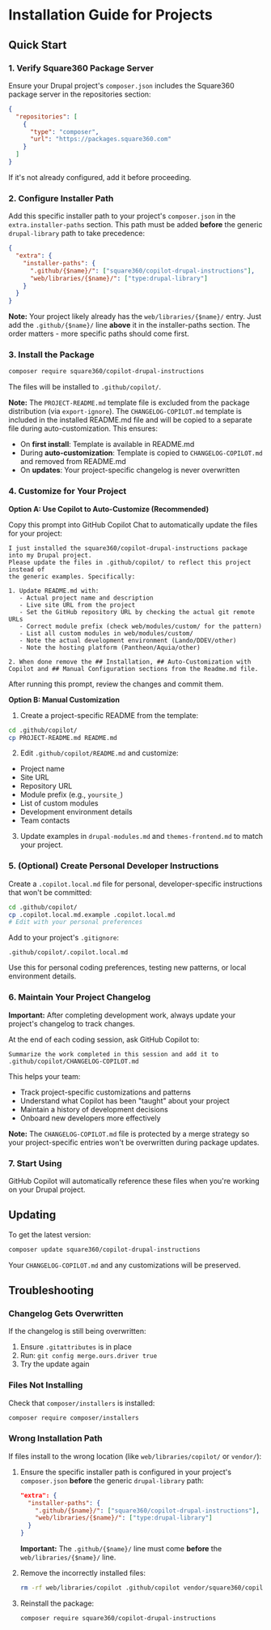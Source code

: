 # Installation Guide for Projects

## Quick Start

### 1. Verify Square360 Package Server

Ensure your Drupal project's `composer.json` includes the Square360 package server in the repositories section:

```json
{
  "repositories": [
    {
      "type": "composer",
      "url": "https://packages.square360.com"
    }
  ]
}
```

If it's not already configured, add it before proceeding.

### 2. Configure Installer Path

Add this specific installer path to your project's `composer.json` in the `extra.installer-paths` section. This path must be added **before** the generic `drupal-library` path to take precedence:

```json
{
  "extra": {
    "installer-paths": {
      ".github/{$name}/": ["square360/copilot-drupal-instructions"],
      "web/libraries/{$name}/": ["type:drupal-library"]
    }
  }
}
```

**Note:** Your project likely already has the `web/libraries/{$name}/` entry. Just add the `.github/{$name}/` line **above** it in the installer-paths section. The order matters - more specific paths should come first.

### 3. Install the Package

```bash
composer require square360/copilot-drupal-instructions
```

The files will be installed to `.github/copilot/`.

**Note:** The `PROJECT-README.md` template file is excluded from the package distribution (via `export-ignore`). The `CHANGELOG-COPILOT.md` template is included in the installed README.md file and will be copied to a separate file during auto-customization. This ensures:
- On **first install**: Template is available in README.md
- During **auto-customization**: Template is copied to `CHANGELOG-COPILOT.md` and removed from README.md
- On **updates**: Your project-specific changelog is never overwritten

### 4. Customize for Your Project

**Option A: Use Copilot to Auto-Customize (Recommended)**

Copy this prompt into GitHub Copilot Chat to automatically update the files for your project:

```
I just installed the square360/copilot-drupal-instructions package into my Drupal project.
Please update the files in .github/copilot/ to reflect this project instead of
the generic examples. Specifically:

1. Update README.md with:
   - Actual project name and description
   - Live site URL from the project
   - Set the GitHub repository URL by checking the actual git remote URLs
   - Correct module prefix (check web/modules/custom/ for the pattern)
   - List all custom modules in web/modules/custom/
   - Note the actual development environment (Lando/DDEV/other)
   - Note the hosting platform (Pantheon/Aquia/other)

2. When done remove the ## Installation, ## Auto-Customization with Copilot and ## Manual Configuration sections from the Readme.md file.

```

After running this prompt, review the changes and commit them.

**Option B: Manual Customization**

1. Create a project-specific README from the template:

```bash
cd .github/copilot/
cp PROJECT-README.md README.md
```

2. Edit `.github/copilot/README.md` and customize:

- Project name
- Site URL
- Repository URL
- Module prefix (e.g., `yoursite_`)
- List of custom modules
- Development environment details
- Team contacts

3. Update examples in `drupal-modules.md` and `themes-frontend.md` to match your project.

### 5. (Optional) Create Personal Developer Instructions

Create a `.copilot.local.md` file for personal, developer-specific instructions that won't be committed:

```bash
cd .github/copilot/
cp .copilot.local.md.example .copilot.local.md
# Edit with your personal preferences
```

Add to your project's `.gitignore`:
```
.github/copilot/.copilot.local.md
```

Use this for personal coding preferences, testing new patterns, or local environment details.

### 6. Maintain Your Project Changelog

**Important:** After completing development work, always update your project's changelog to track changes.

At the end of each coding session, ask GitHub Copilot to:

```
Summarize the work completed in this session and add it to .github/copilot/CHANGELOG-COPILOT.md
```

This helps your team:
- Track project-specific customizations and patterns
- Understand what Copilot has been "taught" about your project
- Maintain a history of development decisions
- Onboard new developers more effectively

**Note:** The `CHANGELOG-COPILOT.md` file is protected by a merge strategy so your project-specific entries won't be overwritten during package updates.

### 7. Start Using

GitHub Copilot will automatically reference these files when you're working on your Drupal project.

## Updating

To get the latest version:

```bash
composer update square360/copilot-drupal-instructions
```

Your `CHANGELOG-COPILOT.md` and any customizations will be preserved.

## Troubleshooting

### Changelog Gets Overwritten

If the changelog is still being overwritten:

1. Ensure `.gitattributes` is in place
2. Run: `git config merge.ours.driver true`
3. Try the update again

### Files Not Installing

Check that `composer/installers` is installed:

```bash
composer require composer/installers
```

### Wrong Installation Path

If files install to the wrong location (like `web/libraries/copilot/` or `vendor/`):

1. Ensure the specific installer path is configured in your project's `composer.json` **before** the generic `drupal-library` path:

   ```json
   "extra": {
     "installer-paths": {
       ".github/{$name}/": ["square360/copilot-drupal-instructions"],
       "web/libraries/{$name}/": ["type:drupal-library"]
     }
   }
   ```

   **Important:** The `.github/{$name}/` line must come **before** the `web/libraries/{$name}/` line.

2. Remove the incorrectly installed files:

   ```bash
   rm -rf web/libraries/copilot .github/copilot vendor/square360/copilot-drupal-instructions
   ```

3. Reinstall the package:

   ```bash
   composer require square360/copilot-drupal-instructions
   ```
